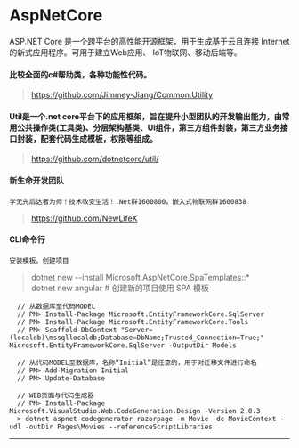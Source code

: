 # AspNetCore
ASP.NET Core 是一个跨平台的高性能开源框架，用于生成基于云且连接 Internet 的新式应用程序。可用于建立Web应用、 IoT物联网、移动后端等。

#### 比较全面的c#帮助类，各种功能性代码。
 > https://github.com/Jimmey-Jiang/Common.Utility

#### Util是一个.net core平台下的应用框架，旨在提升小型团队的开发输出能力，由常用公共操作类(工具类)、分层架构基类、Ui组件，第三方组件封装，第三方业务接口封装，配套代码生成模板，权限等组成。
 > https://github.com/dotnetcore/util/

#### 新生命开发团队
    学无先后达者为师！技术改变生活！.Net群1600800，嵌入式物联网群1600838
 > https://github.com/NewLifeX

#### CLI命令行
    安装模板，创建项目
 > dotnet new --install Microsoft.AspNetCore.SpaTemplates::*<br>
   dotnet new angular # 创建新的项目使用 SPA 模板

~~~
  // 从数据库至代码MODEL
  // PM> Install-Package Microsoft.EntityFrameworkCore.SqlServer
  // PM> Install-Package Microsoft.EntityFrameworkCore.Tools
  // PM> Scaffold-DbContext "Server=(localdb)\mssqllocaldb;Database=DbName;Trusted_Connection=True;" Microsoft.EntityFrameworkCore.SqlServer -OutputDir Models

  // 从代码MODEL至数据库，名称“Initial”是任意的，用于对迁移文件进行命名
  // PM> Add-Migration Initial
  // PM> Update-Database

  // WEB页面与代码生成器
  // PM> Install-Package Microsoft.VisualStudio.Web.CodeGeneration.Design -Version 2.0.3
  > dotnet aspnet-codegenerator razorpage -m Movie -dc MovieContext -udl -outDir Pages\Movies --referenceScriptLibraries
~~~

----
